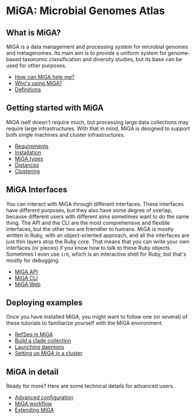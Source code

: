 # MiGA: Microbial Genomes Atlas

## What is MiGA?

MiGA is a data management and processing system for microbial genomes and
metagenomes. Its main aim is to provide a uniform system for genome-based
taxonomic classification and diversity studies, but its base can be used for
other purposes.

* [How can MiGA help me?](/part1/pitch)
* [Who's using MiGA?](/part1/use-cases)
* [Definitions](/glossary)

## Getting started with MiGA

MiGA iself doesn't require much, but processing large data collections may
require large infrastructures. With that in mind, MiGA is designed to support
both single machines and cluster infrastructures.

* [Requirements](/part2/requirements)
* [Installation](/part2/installation)
* [MiGA types](/part2/types)
* [Distances](/part2/distances)
* [Clustering](/part2/clustering)

## MiGA Interfaces

You can interact with MiGA through different interfaces. These interfaces have
different purposes, but they also have some degree of overlap, because different
users with different aims sometimes want to do the same thing. The API and the
CLI are the most comprehensive and flexible interfaces, but the other two are
friendlier to humans. MiGA is mostly written in Ruby, with an object-oriented
approach, and all the interfaces are just thin layers atop the Ruby core. That
means that you can write your own interfaces \(or pieces\) if you know how to
talk to these Ruby objects. Sometimes I even use `irb`, which is an interactive
shell for Ruby, but that's mostly for debugging.

* [MiGA API](/part3/API)
* [MiGA CLI](/part3/CLI)
* [MiGA Web](/part3/Web)

## Deploying examples

Once you have installed MiGA, you might want to follow one (or several) of these
tutorials to familiarize yourself with the MiGA environment.

* [RefSeq in MiGA](/part4/deploy-refseq)
* [Build a clade collection](/part4/deploy-clade)
* [Launching daemons](/part4/daemons)
* [Setting up MiGA in a cluster](/part4/cluster)

## MiGA in detail

Ready for more? Here are some technical details for advanced users.

* [Advanced configuration](/part5/advanced-configuration)
* [MiGA workflow](/part5/workflow)
* [Extending MiGA](/part5/extending)
